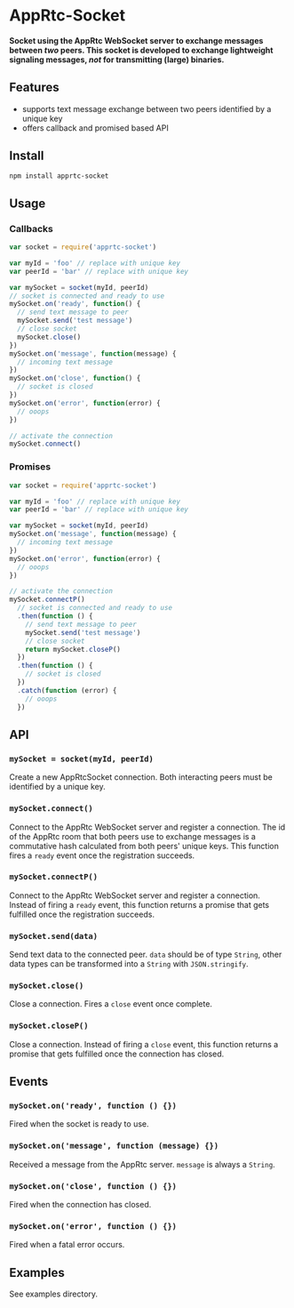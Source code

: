 # AppRtc-Socket

#### Socket using the AppRtc WebSocket server to exchange messages between *two* peers. This socket is developed to exchange lightweight signaling messages, *not* for transmitting (large) binaries.

## Features

- supports text message exchange between two peers identified by a unique key
- offers callback and promised based API

## Install

```
npm install apprtc-socket
```

## Usage

### Callbacks

```js
var socket = require('apprtc-socket')

var myId = 'foo' // replace with unique key
var peerId = 'bar' // replace with unique key

var mySocket = socket(myId, peerId)
// socket is connected and ready to use
mySocket.on('ready', function() {
  // send text message to peer
  mySocket.send('test message')
  // close socket
  mySocket.close()
})
mySocket.on('message', function(message) {
  // incoming text message
})
mySocket.on('close', function() {
  // socket is closed
})
mySocket.on('error', function(error) {
  // ooops
})

// activate the connection
mySocket.connect()
```

### Promises

```js
var socket = require('apprtc-socket')

var myId = 'foo' // replace with unique key
var peerId = 'bar' // replace with unique key

var mySocket = socket(myId, peerId)
mySocket.on('message', function(message) {
  // incoming text message
})
mySocket.on('error', function(error) {
  // ooops
})

// activate the connection
mySocket.connectP()
  // socket is connected and ready to use
  .then(function () {
    // send text message to peer
    mySocket.send('test message')
    // close socket
    return mySocket.closeP()
  })
  .then(function () {
    // socket is closed
  })
  .catch(function (error) {
    // ooops
  })
```

## API

### `mySocket = socket(myId, peerId)`

Create a new AppRtcSocket connection. Both interacting peers must be identified by a unique key.

### `mySocket.connect()`

Connect to the AppRtc WebSocket server and register a connection. The id of the AppRtc room that both peers use to exchange messages is a commutative hash calculated from both peers' unique keys. This function fires a `ready` event once the registration succeeds.

### `mySocket.connectP()`

Connect to the AppRtc WebSocket server and register a connection. Instead of firing a `ready` event, this function returns a promise that gets fulfilled once the registration succeeds.

### `mySocket.send(data)`

Send text data to the connected peer. `data` should be of type
`String`, other data types can be transformed into a `String` with `JSON.stringify`.

### `mySocket.close()`

Close a connection. Fires a `close` event once complete.

### `mySocket.closeP()`

Close a connection. Instead of firing a `close` event, this function returns a promise that gets fulfilled once the connection has closed.

## Events

### `mySocket.on('ready', function () {})`

Fired when the socket is ready to use.

### `mySocket.on('message', function (message) {})`

Received a message from the AppRtc server. `message` is always a `String`.

### `mySocket.on('close', function () {})`   

Fired when the connection has closed.   

### `mySocket.on('error', function () {})`

Fired when a fatal error occurs.     

## Examples

See examples directory.
